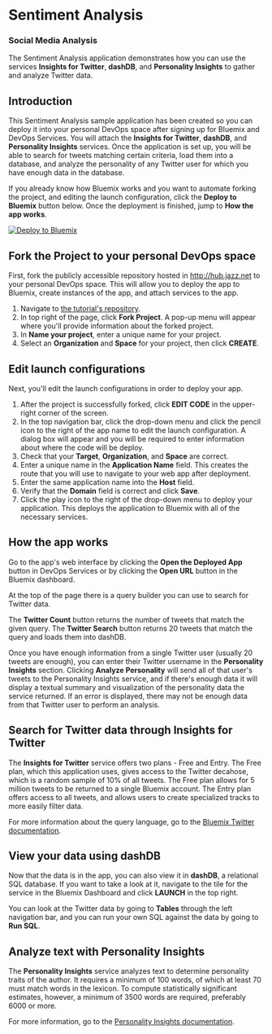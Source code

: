 # Sentiment Analysis

### Social Media Analysis

The Sentiment Analysis application demonstrates how you can use the services **Insights for Twitter**, **dashDB**, and **Personality Insights** to gather and analyze Twitter data.

## Introduction

This Sentiment Analysis sample application has been created so you can deploy it into your personal DevOps space after signing up for Bluemix and DevOps Services. You will
attach the **Insights for Twitter**, **dashDB**, and **Personality Insights** services.
Once the application is set up, you will be able to search for tweets matching certain criteria, load them into a database, and analyze the personality of any Twitter user
for which you have enough data in the database.

If you already know how Bluemix works and you want to automate forking the project, and editing the launch configuration, click the **Deploy to Bluemix** button below. Once the deployment is finished, jump to **How the app works**.

[![Deploy to Bluemix](https://bluemix.net/deploy/button.png)](https://bluemix.net/deploy?repository=https://hub.jazz.net/git/nrchaney/social-media-test)

## Fork the Project to your personal DevOps space

First, fork the publicly accessible repository hosted in http://hub.jazz.net to your personal DevOps space. This will allow you to deploy the app to Bluemix, create
instances of the app, and attach services to the app.

1. Navigate to [the tutorial's repository](https://hub.jazz.net/project/nrchaney/social-media-test/overview).
2. In top right of the page, click **Fork Project**. A pop-up menu will appear where
you'll provide information about the forked project.
3. In **Name your project**, enter a unique name for your project.
4. Select an **Organization** and **Space** for your project, then click **CREATE**.

## Edit launch configurations

Next, you'll edit the launch configurations in order to deploy your app.

1. After the project is successfully forked, click **EDIT CODE** in the upper-right corner of the screen.
2. In the top navigation bar, click the drop-down menu and click the pencil icon to the right of the app name to edit the launch configuration. A dialog box will appear
and you will be required to enter information about where the code will be deploy.
3. Check that your **Target**, **Organization**, and **Space** are correct.
4. Enter a unique name in the **Application Name** field. This creates the route that you will use to navigate to your web app after deployment.
5. Enter the same application name into the **Host** field.
6. Verify that the **Domain** field is correct and click **Save**.
7. Click the play icon to the right of the drop-down menu to deploy your application. This deploys the application to Bluemix with all of the necessary services.

## How the app works

Go to the app's web interface by clicking the **Open the Deployed App** button in DevOps Services or by clicking the **Open URL** button in the Bluemix dashboard.

At the top of the page there is a query builder you can use to search for Twitter data.

The **Twitter Count** button returns the number of tweets that match the given query. The **Twitter Search** button returns 20 tweets that match the query and loads them
into dashDB.

Once you have enough information from a single Twitter user (usually 20 tweets are enough), you can enter their Twitter username in the **Personality Insights** section. Clicking
**Analyze Personality** will send all of that user's tweets to the Personality Insights
service, and if there's enough data it will display a textual summary and visualization
of the personality data the service returned. If an error is displayed, there may not
be enough data from that Twitter user to perform an analysis.

## Search for Twitter data through Insights for Twitter

The **Insights for Twitter** service offers two plans - Free and Entry. The Free plan,
which this application uses, gives access to the Twitter decahose, which is a random sample
of 10% of all tweets. The Free plan allows for 5 million tweets to be returned to a
single Bluemix account. The Entry plan offers access to all tweets, and allows users to
create specialized tracks to more easily filter data.

For more information about the query language, go to the
[Bluemix Twitter documentation](https://www.ng.bluemix.net/docs/services/Twitter/index.html#query_lang).

## View your data using dashDB

Now that the data is in the app, you can also view it in **dashDB**, a relational SQL
database. If you want to take a look at it, navigate to the tile for the service in the
Bluemix Dashboard and click **LAUNCH** in the top right.

You can look at the Twitter data by going to **Tables** through the left navigation bar,
and you can run your own SQL against the data by going to **Run SQL**.

## Analyze text with Personality Insights

The **Personality Insights** service analyzes text to determine personality traits of
the author. It requires a minimum of 100 words, of which at least 70 must match words in
the lexicon. To compute statistically significant estimates, however, a minimum of 3500
words are required, preferably 6000 or more.

For more information, go to the [Personality Insights documentation](http://www.ibm.com/smarterplanet/us/en/ibmwatson/developercloud/doc/personality-insights/).
